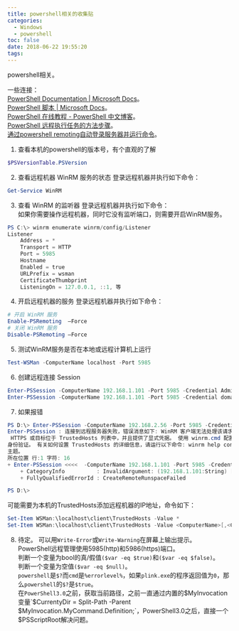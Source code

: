 ```yaml
---
title: powershell相关的收集贴
categories:
  - Windows
  - powershell
toc: false
date: 2018-06-22 19:55:20
tags:
---
```

powershell相关。
<!-- more -->

一些连接：  
[PowerShell Documentation | Microsoft Docs](https://docs.microsoft.com/zh-cn/powershell/)。  
[PowerShell 脚本 | Microsoft Docs](https://docs.microsoft.com/zh-cn/powershell/scripting/powershell-scripting?view=powershell-6)。  
[PowerShell 在线教程 - PowerShell 中文博客](https://www.pstips.net/powershell-online-tutorials)。  
[PowerShell 远程执行任务的方法步骤](https://www.jb51.net/article/131532.htm)。  
[通过powershell remoting自动登录服务器并运行命令](http://www.pstips.net/auto-login-and-invoke-remoting-command.html)。  

1. 查看本机的powershell的版本号，有个直观的了解
```powershell
$PSVersionTable.PSVersion
```

2. 查看远程机器 WinRM 服务的状态
登录远程机器并执行如下命令：
```powershell
Get-Service WinRM
```

3. 查看 WinRM 的监听器
登录远程机器并执行如下命令：  
如果你需要操作远程机器，同时它没有监听端口，则需要开启WinRM服务。
```powershell
PS C:\> winrm enumerate winrm/config/Listener
Listener
    Address = *
    Transport = HTTP
    Port = 5985
    Hostname
    Enabled = true
    URLPrefix = wsman
    CertificateThumbprint
    ListeningOn = 127.0.0.1, ::1, 等
```

4. 开启远程机器的服务
登录远程机器并执行如下命令：
```powershell
# 开启 WinRM 服务
Enable-PSRemoting  –Force
# 关闭 WinRM 服务
Disable-PSRemoting –Force
```

5. 测试WinRM服务是否在本地或远程计算机上运行
```powershell
Test-WSMan -ComputerName localhost -Port 5985
```

6. 创建远程连接 Session
```powershell
Enter-PSSession -ComputerName 192.168.1.101 -Port 5985 -Credential Administrator
Enter-PSSession -ComputerName 192.168.1.101 -Port 5985 -Credential domain\myName
```

7. 如果报错
```powershell
PS D:\> Enter-PSSession -ComputerName 192.168.2.56 -Port 5985 -Credential Administrator
Enter-PSSession : 连接到远程服务器失败，错误消息如下: WinRM 客户端无法处理该请求。 可以在下列条件下将默认身份验证与 IP 地址结合使用: 传输为
 HTTPS 或目标位于 TrustedHosts 列表中，并且提供了显式凭据。 使用 winrm.cmd 配置 TrustedHosts。请注意，TrustedHosts 列表中的计算机可能未经过
身份验证。 有关如何设置 TrustedHosts 的详细信息，请运行以下命令: winrm help config。 有关详细信息，请参阅 about_Remote_Troubleshooting 帮助
主题。
所在位置 行:1 字符: 16
+ Enter-PSSession <<<<  -ComputerName 192.168.1.101 -Port 5985 -Credential Administrator
    + CategoryInfo          : InvalidArgument: (192.168.1.101:String) [Enter-PSSession], PSRemotingTransportException
    + FullyQualifiedErrorId : CreateRemoteRunspaceFailed

PS D:\>
```
可能需要为本机的TrustedHosts添加远程机器的IP地址，命令如下：
```powershell
Set-Item WSMan:\localhost\client\TrustedHosts -Value *
Set-Item WSMan:\localhost\client\TrustedHosts -Value <ComputerName>[,<ComputerName>]
```

8. 待定。
可以用`Write-Error`或`Write-Warning`在屏幕上输出提示。  
PowerShell远程管理使用5985(http)和5986(https)端口。  
判断一个变量为bool的真/假值`($var -eq $true)`和`($var -eq $false)`。  
判断一个变量为空值`($var -eq $null)`。  
`powershell`是`$?`而`cmd`是`%errorlevel%`，如果`plink.exe`的程序返回值为`0`，那么`powershell`的`$?`是`$true`。  
在`PowerShell3.0`之前，获取当前路径，之前一直通过内置的$MyInvocation变量`$CurrentyDir = Split-Path -Parent $MyInvocation.MyCommand.Definition;`，PowerShell3.0之后，直接一个$PSScriptRoot解决问题。  
